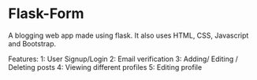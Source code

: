 # Flask-Form
A blogging web app made using flask. It also uses HTML, CSS, Javascript and Bootstrap.

Features:
1: User Signup/Login
2: Email verification
3: Adding/ Editing / Deleting posts
4: Viewing different profiles
5: Editing profile
